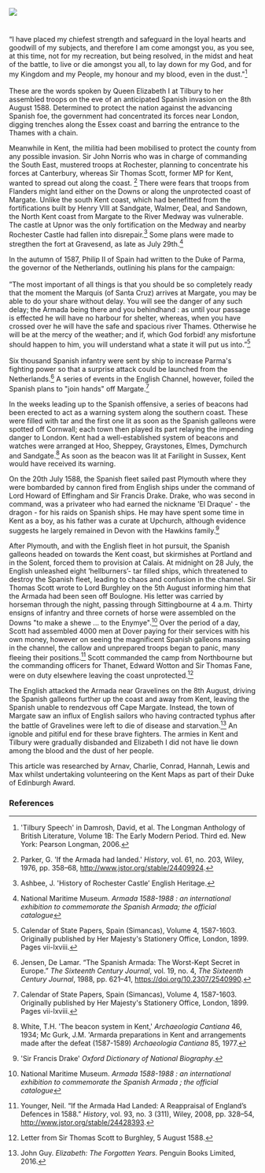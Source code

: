 <a href="https://dev.visual-essays.app"><img src="https://dev-visual-essays.netlify.app/images/ve-button.png"></a> 
<param ve-config title="The Spanish Armada and Kent " author="Michelle Crowther" layout="vtl" banner="/images/banners/16c.jpg"> 

<param ve-entity eid="Q179224" aliases="Dover"> 

#

“I have placed my chiefest strength and safeguard in the loyal hearts and goodwill of my subjects, and therefore I am come amongst you, as you see, at this time, not for my recreation, but being resolved, in the midst and heat of the battle, to live or die amongst you all, to lay down for my God, and for my Kingdom and my People, my honour and my blood, even in the dust."[^ref1]
<br><br>
These are the words spoken by Queen Elizabeth I at Tilbury to her assembled troops on the eve of an anticipated Spanish invasion on the 8th August 1588.  Determined to protect the nation against the advancing Spanish foe, the government had concentrated its forces near London, digging trenches along the Essex coast and barring the entrance to the Thames with a chain. 

Meanwhile in Kent, the militia had been mobilised to protect the county from any possible invasion. Sir John Norris who was in charge of commanding the South East, mustered troops at Rochester, planning to concentrate his forces at Canterbury, whereas Sir Thomas Scott, former MP for Kent, wanted to spread out along the coast. [^ref2] There were fears that troops from Flanders might land either on the Downs or along the unprotected coast of Margate. Unlike the south Kent coast, which had benefitted from the fortifications built by Henry VIII at Sandgate, Walmer, Deal, and Sandown, the North Kent coast from Margate to the River Medway was vulnerable. The castle at Upnor was the only fortification on the Medway and nearby Rochester Castle had fallen into disrepair.[^ref3] Some plans were made to stregthen the fort at Gravesend, as late as July 29th.[^ref4] 
<param ve-image url="https://upload.wikimedia.org/wikipedia/commons/8/85/Sir_Thomas_Scott_%281535-1594%29.jpg " label="Sir Thomas Scott" attribution="Samuel De Wilde, Public domain, via Wikimedia Commons">

In the autumn of 1587, Philip II of Spain had written to the Duke of Parma, the governor of the Netherlands, outlining his plans for the campaign: 
<br><br>
”The most important of all things is that you should be so completely ready that the moment the Marquis (of Santa Cruz) arrives at Margate, you may be able to do your share without delay. You will see the danger of any such delay; the Armada being there and you behindhand : as until your passage is effected he will have no harbour for shelter, whereas, when you have crossed over he will have the safe and spacious river Thames. Otherwise he will be at the mercy of the weather; and if, which God forbid! any misfortune should happen to him, you will understand what a state it will put us into.”[^ref5] 
<br><br>
Six thousand Spanish infantry were sent by ship to increase Parma's fighting power so that a surprise attack could be launched from the Netherlands.[^ref6] A series of events in the English Channel, however, foiled the Spanish plans to "join hands" off Margate.[^ref7] 

In the weeks leading up to the Spanish offensive, a series of beacons had been erected to act as a warning system along the southern coast. These were filled with tar and the first one lit as soon as the Spanish galleons were spotted off Cornwall; each town then played its part relaying the impending danger to London. Kent had a well-established system of beacons and watches were arranged at Hoo, Sheppey, Graystones, Elmes, Dymchurch and Sandgate.[^ref8] As soon as the beacon was lit at Farilight in Sussex, Kent would have received its warning.

On the 20th July 1588, the Spanish fleet sailed past Plymouth where they were bombarded by cannon fired from English ships under the command of Lord Howard of Effingham and Sir Francis Drake. Drake, who was second in command, was a privateer who had earned the nickname 'El Draque' - the dragon - for his raids on Spanish ships. He may have spent some time in Kent as a boy, as his father was a curate at Upchurch, although evidence suggests he largely remained in Devon with the Hawkins family.[^ref9] 

After Plymouth, and with the English fleet in hot pursuit, the Spanish galleons headed on towards the Kent coast, but skirmishes at Portland and in the Solent, forced them to provision at Calais.   At midnight on 28 July, the English unleashed eight ‘hellburners’- tar filled ships, which threatened to destroy the Spanish fleet, leading to chaos and confusion in the channel. Sir Thomas Scott wrote to Lord Burghley on the 5th August informing him that the Armada had been seen off Boulogne. His letter was carried by horseman through the night, passing through Sittingbourne at 4 a.m. Thirty ensigns of infantry and three cornets of horse were assembled on the Downs "to make a shewe ... to the Enymye".[^ref10] Over the period of a day, Scott had assembled 4000 men at Dover paying for their services with his own money, however on seeing the magnificent Spanish galleons massing in the channel, the callow and unprepared troops began to panic, many fleeing their positions.[^ref11] Scott commanded the camp from Northbourne but the commanding officers for Thanet, Edward Wotton and Sir Thomas Fane, were on duty elsewhere leaving the coast unprotected.[^ref12] 
<param ve-image url="https://upload.wikimedia.org/wikipedia/commons/1/17/Invincible_Armada.jpg" label="Invincible Armada" attribution="Royal Museums Greenwich, Public domain, via Wikimedia Commons">

The English attacked the Armada near Gravelines on the 8th August, driving the Spanish galleons further up the coast and away from Kent, leaving the Spanish unable to rendezvous off Cape Margate.  Instead, the town of Margate saw an influx of English sailors who having contracted typhus after the battle of Gravelines were left to die of disease and starvation.[^ref13] An ignoble and pitiful end for these brave fighters. The armies in Kent and Tilbury were gradually disbanded and Elizabeth I did not have lie down among the blood and the dust of her people. 
<param ve-image url="https://upload.wikimedia.org/wikipedia/commons/4/45/Loutherbourg-Spanish_Armada.jpg" label="Spanish Armada, 8th August 1588" attribution="Philip James de Loutherbourg, Public domain, via Wikimedia Commons">

This article was researched by Arnav, Charlie, Conrad, Hannah, Lewis and Max whilst undertaking volunteering on the Kent Maps as part of their Duke of Edinburgh Award.

### References

[^ref1]: 'Tilbury Speech' in Damrosh, David, et al. The Longman Anthology of British Literature, Volume 1B: The Early Modern Period. Third ed. New York: Pearson Longman, 2006.
[^ref2]: Parker, G. 'If the Armada had landed.' _History_, vol. 61, no. 203, Wiley, 1976, pp. 358–68, http://www.jstor.org/stable/24409924. 
[^ref3]: Ashbee, J. 'History of Rochester Castle’ English Heritage.
[^ref4]: National Maritime Museum. _Armada 1588-1988 : an international exhibition to commemorate the Spanish Armada; the official catalogue_
[^ref5]: Calendar of State Papers, Spain (Simancas), Volume 4, 1587-1603. Originally published by Her Majesty's Stationery Office, London, 1899. Pages vii-lxviii.
[^ref6]: Jensen, De Lamar. “The Spanish Armada: The Worst-Kept Secret in Europe.” _The Sixteenth Century Journal_, vol. 19, no. 4, _The Sixteenth Century Journal_, 1988, pp. 621–41, https://doi.org/10.2307/2540990.
[^ref7]: Calendar of State Papers, Spain (Simancas), Volume 4, 1587-1603. Originally published by Her Majesty's Stationery Office, London, 1899. Pages vii-lxviii.
[^ref8]: White, T.H. 'The beacon system in Kent,' _Archaeologia Cantiana_ 46, 1934; Mc Gurk, J.M. 'Armarda preparations in Kent and arrangements made after the defeat (1587-1589) _Archaeologia Cantiana_ 85, 1977.
[^ref9]: 'Sir Francis Drake' _Oxford Dictionary of National Biography_.
[^ref9]: Parker, G. 'If the Armada had landed.' _History_, vol. 61, no. 203, Wiley, 1976, pp. 358–68, http://www.jstor.org/stable/24409924. 
[^ref10]: National Maritime Museum. _Armada 1588-1988 : an international exhibition to commemorate the Spanish Armada ; the official catalogue_
[^ref11]: Younger, Neil. “If the Armada Had Landed: A Reappraisal of England’s Defences in 1588.” _History_, vol. 93, no. 3 (311), Wiley, 2008, pp. 328–54, http://www.jstor.org/stable/24428393.
[^ref12]: Letter from Sir Thomas Scott to Burghley, 5 August 1588.
[^ref13]: John Guy. _Elizabeth: The Forgotten Years._ Penguin Books Limited, 2016. 
<param ve-image url="https://upload.wikimedia.org/wikipedia/commons/7/7b/Elizabeth_I_%28Armada_Portrait%29.jpg" label="Elizabeth I, Armada Portrait" attribution="Formerly attributed to George Gower, Public domain, via Wikimedia Commons">

